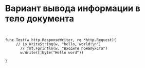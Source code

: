 # Вариант вывода информации в тело документа

```golang


func Test(w http.ResponseWriter, rq *http.Request){
	 // io.WriteString(w, "hello, world!\n")
	   // fmt.Fprintln(w, "Входите пожалуйста")
	   w.Write([]byte("Hello word"))

}
```
